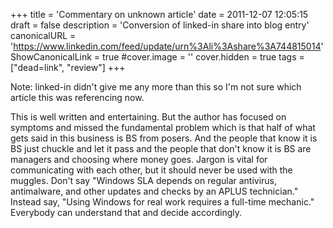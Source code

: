 +++
title = 'Commentary on unknown article'
date = 2011-12-07 12:05:15
draft = false
description = 'Conversion of linked-in share into blog entry'
canonicalURL = 'https://www.linkedin.com/feed/update/urn%3Ali%3Ashare%3A744815014'
ShowCanonicalLink = true
#cover.image = ''
cover.hidden = true
tags = ["dead=link", "review"]
+++

Note: linked-in didn't give me any more than this so I'm not sure which article this was referencing now.

This is well written and entertaining.  But the author has focused on symptoms
and missed the fundamental problem which is that half of what gets said in this
business is BS from posers.  And the people that know it is BS just chuckle and
let it pass and the people that don't know it is BS are managers and choosing
where money goes.  Jargon is vital for communicating with each other, but it
should never be used with the muggles.  Don't say "Windows SLA depends on
regular antivirus, antimalware, and other updates and checks by an APLUS
technician."  Instead say, "Using Windows for real work requires a full-time
mechanic."  Everybody can understand that and decide accordingly.
